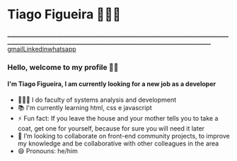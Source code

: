 # **Tiago Figueira** 👨🏽‍💻
**________________________________________________________________________________________________________________________________________________**
[gmail]()[Linkedin](https://www.linkedin.com/in/tiago-figueira-182831a6/)[whatsapp](https://api.whatsapp.com/send?phone=5551991746226)

<!--
**tiagofigueira/tiagofigueira** is a ✨ _special_ ✨ repository because its `README.md` (this file) appears on your GitHub profile. -->

### Hello, welcome to my profile 🤙🏽
#### I'm Tiago Figueira, I am currently looking for a new job as a developer 

- 👨🏽‍🎓 I do faculty of systems analysis and development
- 📚 I'm currently learning html, css e javascript
- ⚡ Fun fact: If you leave the house and your mother tells you to take a coat, get one for yourself, because for sure you will need it later
- 👯 I’m looking to collaborate on front-end community projects, to improve my knowledge and be collaborative with other colleagues in the area
- 😄 Pronouns: he/him




